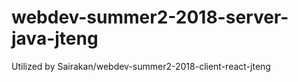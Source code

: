 # webdev-summer2-2018-server-java-jteng

Utilized by Sairakan/webdev-summer2-2018-client-react-jteng
